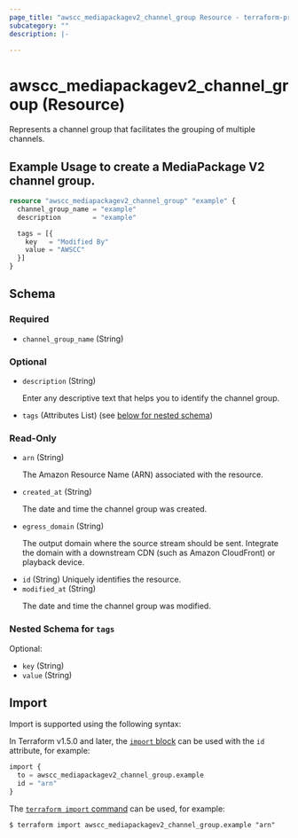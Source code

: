 ```yaml
---
page_title: "awscc_mediapackagev2_channel_group Resource - terraform-provider-awscc"
subcategory: ""
description: |-
  
---
```


# awscc_mediapackagev2_channel_group (Resource)

<p>Represents a channel group that facilitates the grouping of multiple channels.</p>

## Example Usage to create a MediaPackage V2 channel group.

```terraform
resource "awscc_mediapackagev2_channel_group" "example" {
  channel_group_name = "example"
  description        = "example"

  tags = [{
    key   = "Modified By"
    value = "AWSCC"
  }]
}
```

<!-- schema generated by tfplugindocs -->
## Schema

### Required

- `channel_group_name` (String)

### Optional

- `description` (String) <p>Enter any descriptive text that helps you to identify the channel group.</p>
- `tags` (Attributes List) (see [below for nested schema](#nestedatt--tags))

### Read-Only

- `arn` (String) <p>The Amazon Resource Name (ARN) associated with the resource.</p>
- `created_at` (String) <p>The date and time the channel group was created.</p>
- `egress_domain` (String) <p>The output domain where the source stream should be sent. Integrate the domain with a downstream CDN (such as Amazon CloudFront) or playback device.</p>
- `id` (String) Uniquely identifies the resource.
- `modified_at` (String) <p>The date and time the channel group was modified.</p>

<a id="nestedatt--tags"></a>
### Nested Schema for `tags`

Optional:

- `key` (String)
- `value` (String)

## Import

Import is supported using the following syntax:

In Terraform v1.5.0 and later, the [`import` block](https://developer.hashicorp.com/terraform/language/import) can be used with the `id` attribute, for example:

```terraform
import {
  to = awscc_mediapackagev2_channel_group.example
  id = "arn"
}
```

The [`terraform import` command](https://developer.hashicorp.com/terraform/cli/commands/import) can be used, for example:

```shell
$ terraform import awscc_mediapackagev2_channel_group.example "arn"
```